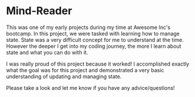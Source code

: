 # Mind-Reader

This was one of my early projects during my time at Awesome Inc's bootcamp. In this project, we were tasked with learning how to manage state. State was a very difficult concept for me to understand at the time. However the deeper I get into my coding journey, the more I learn about state and what you can do with it. 

I was really proud of this project because it worked! I accomplished exactly what the goal was for this project and demonstrated a very basic understanding of updating and managing state. 

Please take a look and let me know if you have any advice/questions!
